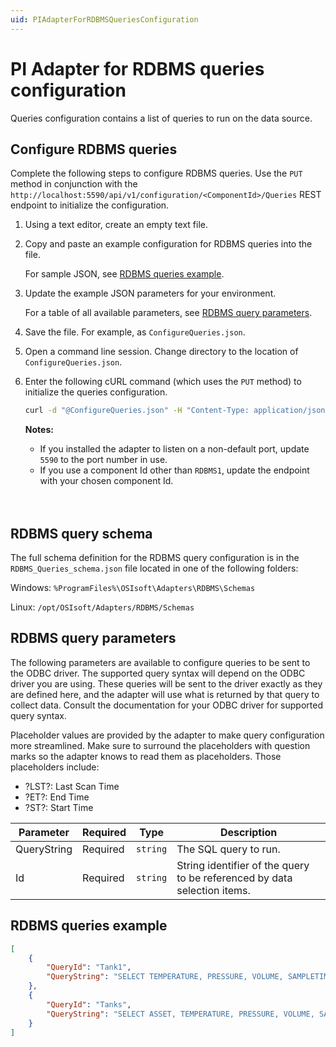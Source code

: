 ```yaml
---
uid: PIAdapterForRDBMSQueriesConfiguration
---
```


# PI Adapter for RDBMS queries configuration

Queries configuration contains a list of queries to run on the data source.

## Configure RDBMS queries

Complete the following steps to configure RDBMS queries. Use the `PUT` method in conjunction with the `http://localhost:5590/api/v1/configuration/<ComponentId>/Queries` REST endpoint to initialize the configuration.

1. Using a text editor, create an empty text file.

2. Copy and paste an example configuration for RDBMS queries into the file.

    For sample JSON, see [RDBMS queries example](#rdbms-queries-example).

3. Update the example JSON parameters for your environment.

    For a table of all available parameters, see [RDBMS query parameters](#rdbms-query-parameters).

4. Save the file. For example, as `ConfigureQueries.json`.

5. Open a command line session. Change directory to the location of `ConfigureQueries.json`.

6. Enter the following cURL command (which uses the `PUT` method) to initialize the queries configuration.

    ```bash
    curl -d "@ConfigureQueries.json" -H "Content-Type: application/json" -X PUT "http://localhost:5590/api/v1/configuration/<ComponentId>/Queries"
    ```

    **Notes:**
  
    * If you installed the adapter to listen on a non-default port, update `5590` to the port number in use.
    * If you use a component Id other than `RDBMS1`, update the endpoint with your chosen component Id.
    <br/>
    <br/>

## RDBMS query schema

The full schema definition for the RDBMS query configuration is in the `RDBMS_Queries_schema.json` file located in one of the following folders:

Windows: `%ProgramFiles%\OSIsoft\Adapters\RDBMS\Schemas`

Linux: `/opt/OSIsoft/Adapters/RDBMS/Schemas`

## RDBMS query parameters

The following parameters are available to configure queries to be sent to the ODBC driver. The supported query syntax will depend on the ODBC driver you are using. These queries will be sent to the driver exactly as they are defined here, and the adapter will use what is returned by that query to collect data.
Consult the documentation for your ODBC driver for supported query syntax.

Placeholder values are provided by the adapter to make query configuration more streamlined. Make sure to surround the placeholders with question marks so the adapter knows to read them as placeholders. Those placeholders include:
* ?LST?: Last Scan Time
* ?ET?: End Time 
* ?ST?: Start Time

| Parameter                     | Required | Type      | Description |
|-------------------------------|----------|-----------|-------------|
| QueryString | Required | `string` | The SQL query to run. |
| Id | Required | `string` | String identifier of the query to be referenced by data selection items. |


## RDBMS queries example

```json
[
    {
        "QueryId": "Tank1",
        "QueryString": "SELECT TEMPERATURE, PRESSURE, VOLUME, SAMPLETIME FROM TANK1 WHERE SAMPLETIME > ?LST? ORDER BY SAMPLETIME ASC"
    },
    {
        "QueryId": "Tanks",
        "QueryString": "SELECT ASSET, TEMPERATURE, PRESSURE, VOLUME, SAMPLETIME FROM TANK1 WHERE SAMPLETIME > ?LST? ORDER BY SAMPLETIME ASC"
    }
]
```
